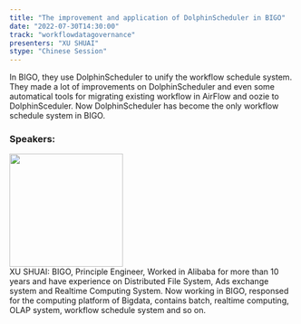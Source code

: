 ```yaml
---
title: "The improvement and application of DolphinScheduler in BIGO"
date: "2022-07-30T14:30:00"
track: "workflowdatagovernance"
presenters: "XU SHUAI"
stype: "Chinese Session"
---
```

In BIGO, they use DolphinScheduler to unify the workflow schedule system. They made a lot of improvements on DolphinScheduler and even some automatical tools for migrating existing workflow in AirFlow and oozie to DolphinSceduler. Now DolphinScheduler has become the only workflow schedule system in BIGO.
 ### Speakers: 
 <img src="images/speaker/1062.png" width="200" /><br>XU SHUAI: BIGO, Principle Engineer, Worked in Alibaba for more than 10 years and have experience on Distributed File System, Ads exchange system and Realtime Computing System. 
Now working in BIGO, responsed for the computing platform of Bigdata, contains batch, realtime computing, OLAP system, workflow schedule system and so on.

 